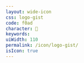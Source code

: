 ```yaml
---
layout: wide-icon
css: logo-gist
code: f0ad
character: 
keywords: 
uiWidth: 110
permalink: /icon/logo-gist/
isIcon: true
---
```

